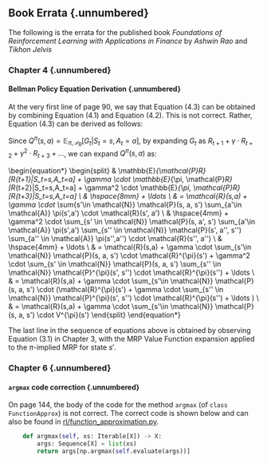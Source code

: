 ## Book Errata {.unnumbered}

The following is the errata for the published book *Foundations of Reinforcement Learning with Applications in Finance* by *Ashwin Rao* and *Tikhon Jelvis*

### Chapter 4 {.unnumbered}

#### Bellman Policy Equation Derivation {.unnumbered}

At the very first line of page 90, we say that Equation (4.3) can be obtained by combining Equation (4.1) and Equation (4.2). This is not correct. Rather, Equation (4.3) can be derived as follows:

Since $Q^{\pi}(s, a) = \mathbb{E}_{\pi, \mathcal{P}_R}[G_t|S_t=s, A_t=a]$, by expanding $G_t$ as $R_{t+1} + \gamma \cdot R_{t+2} + \gamma^2 \cdot R_{t+3} + \ldots$, we can expand $Q^{\pi}(s,a)$ as:

\begin{equation*}
\begin{split}
& \mathbb{E}_{\mathcal{P}_R}[R_{t+1}|S_t=s,A_t=a] + \gamma \cdot \mathbb{E}_{\pi, \mathcal{P}_R}[R_{t+2}|S_t=s,A_t=a] + \gamma^2 \cdot \mathbb{E}_{\pi, \mathcal{P}_R}[R_{t+3}|S_t=s,A_t=a] \\
& \hspace{8mm} + \ldots \\
& = \mathcal{R}(s,a) + \gamma \cdot \sum_{s'\in \mathcal{N}} \mathcal{P}(s, a, s') \sum_{a'\in \mathcal{A}} \pi(s',a') \cdot \mathcal{R}(s', a') \\
& \hspace{4mm} + \gamma^2 \cdot \sum_{s' \in \mathcal{N}} \mathcal{P}(s, a', s') \sum_{a'\in \mathcal{A}} \pi(s',a') \sum_{s'' \in \mathcal{N}} \mathcal{P}(s', a'', s'') \sum_{a'' \in \mathcal{A}} \pi(s'',a'') \cdot \mathcal{R}(s'', a'')  \\
& \hspace{4mm} + \ldots \\
& = \mathcal{R}(s,a) + \gamma \cdot \sum_{s'\in \mathcal{N}} \mathcal{P}(s, a, s') \cdot \mathcal{R}^{\pi}(s') + \gamma^2 \cdot \sum_{s' \in \mathcal{N}} \mathcal{P}(s, a, s') \sum_{s'' \in \mathcal{N}} \mathcal{P}^{\pi}(s', s'') \cdot \mathcal{R}^{\pi}(s'') + \ldots  \\
& = \mathcal{R}(s,a) + \gamma \cdot \sum_{s'\in \mathcal{N}} \mathcal{P}(s, a, s') \cdot (\mathcal{R}^{\pi}(s') + \gamma \cdot \sum_{s'' \in \mathcal{N}} \mathcal{P}^{\pi}(s', s'') \cdot \mathcal{R}^{\pi}(s'') + \ldots ) \\
& = \mathcal{R}(s,a) + \gamma \cdot \sum_{s'\in \mathcal{N}} \mathcal{P}(s, a, s') \cdot V^{\pi}(s')
\end{split}
\end{equation*}

The last line in the sequence of equations above is obtained by observing Equation (3.1) in Chapter 3, with the MRP Value Function expansion applied to the $\pi$-implied MRP for state $s'$.

### Chapter 6 {.unnumbered}

#### `argmax` code correction {.unnumbered}

On page 144, the body of the code for the method `argmax` (of `class FunctionApprox`) is not correct. The correct code is shown below and can also be found in [rl/function_approximation.py](https://github.com/TikhonJelvis/RL-book/blob/master/rl/function_approximation.py). 

```python
    def argmax(self, xs: Iterable[X]) -> X:
        args: Sequence[X] = list(xs)
        return args[np.argmax(self.evaluate(args))]
```
